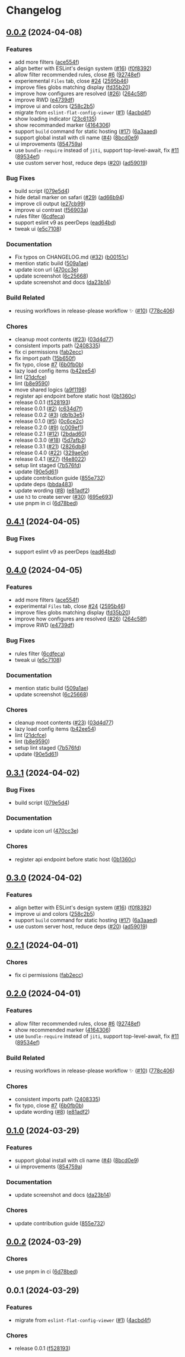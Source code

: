 # Changelog

## [0.0.2](https://github.com/vinayakkulkarni/config-inspector/compare/v0.4.1...v0.0.2) (2024-04-08)


### Features

* add more filters ([ace554f](https://github.com/vinayakkulkarni/config-inspector/commit/ace554fb198694ae85fb99becab81ae70456a335))
* align better with ESLint's design system ([#16](https://github.com/vinayakkulkarni/config-inspector/issues/16)) ([f0f8392](https://github.com/vinayakkulkarni/config-inspector/commit/f0f839222339850afb8b8b6fe4fc153ce49785f6))
* allow filter recommended rules, close [#6](https://github.com/vinayakkulkarni/config-inspector/issues/6) ([92748ef](https://github.com/vinayakkulkarni/config-inspector/commit/92748ef3955ed705a2f067bca03ade08cd5ba759))
* experiemental `Files` tab, close [#24](https://github.com/vinayakkulkarni/config-inspector/issues/24) ([2595b46](https://github.com/vinayakkulkarni/config-inspector/commit/2595b464685061baf51b419fe831ea3b38ebeb33))
* improve files globs matching display ([fd35b20](https://github.com/vinayakkulkarni/config-inspector/commit/fd35b20742ca0f60991fd61a35a3aff16cac446e))
* improve how configures are resolved ([#26](https://github.com/vinayakkulkarni/config-inspector/issues/26)) ([264c58f](https://github.com/vinayakkulkarni/config-inspector/commit/264c58f7b3ea9107018d330ddf52b4e2f4570058))
* improve RWD ([e4739df](https://github.com/vinayakkulkarni/config-inspector/commit/e4739dfa56a1d09f037d184d279b80055ec7678d))
* improve ui and colors ([258c2b5](https://github.com/vinayakkulkarni/config-inspector/commit/258c2b50a2c1e1d28cc0378315a36231fb53df35))
* migrate from `eslint-flat-config-viewer` ([#1](https://github.com/vinayakkulkarni/config-inspector/issues/1)) ([4acbd4f](https://github.com/vinayakkulkarni/config-inspector/commit/4acbd4f0a4206b3eddbe8f79f5c5320577c771ba))
* show loading indicator ([23c6135](https://github.com/vinayakkulkarni/config-inspector/commit/23c61359775eafecfd2990f542097ba9f030a712))
* show recommanded marker ([4164306](https://github.com/vinayakkulkarni/config-inspector/commit/4164306a97f59a798149a1fd39c36c20dfef5f15))
* support `build` command for static hosting ([#17](https://github.com/vinayakkulkarni/config-inspector/issues/17)) ([6a3aaed](https://github.com/vinayakkulkarni/config-inspector/commit/6a3aaedc25ec1ddd6fe292aa4629b965a6a81856))
* support global install with cli name ([#4](https://github.com/vinayakkulkarni/config-inspector/issues/4)) ([8bcd0e9](https://github.com/vinayakkulkarni/config-inspector/commit/8bcd0e97681817ebd05f2d0717b2b70a0357485f))
* ui improvements ([854759a](https://github.com/vinayakkulkarni/config-inspector/commit/854759ab11f4622cd202b11cde21f957c24d1b50))
* use `bundle-require` instead of `jiti`, support top-level-await, fix [#11](https://github.com/vinayakkulkarni/config-inspector/issues/11) ([89534ef](https://github.com/vinayakkulkarni/config-inspector/commit/89534ef0ae9f2d04d784fa4309e935b16f3c86d7))
* use custom server host, reduce deps ([#20](https://github.com/vinayakkulkarni/config-inspector/issues/20)) ([ad59019](https://github.com/vinayakkulkarni/config-inspector/commit/ad590194311e6df8546c7bd1d158a3ada4e4ae4c))


### Bug Fixes

* build script ([079e5d4](https://github.com/vinayakkulkarni/config-inspector/commit/079e5d415707ffe5501ec26c1a2e0c978e8533b9))
* hide detail marker on safari ([#29](https://github.com/vinayakkulkarni/config-inspector/issues/29)) ([ad66b94](https://github.com/vinayakkulkarni/config-inspector/commit/ad66b940eacc788c24031d892fc8779dfdd07407))
* improve cli output ([e27cb99](https://github.com/vinayakkulkarni/config-inspector/commit/e27cb99ac066c46377022f4c5d07050eff6aa277))
* improve ui contrast ([f56903a](https://github.com/vinayakkulkarni/config-inspector/commit/f56903a8ba08b55b08f9df943f312c767cebdfe0))
* rules filter ([6cdfeca](https://github.com/vinayakkulkarni/config-inspector/commit/6cdfecab536bae6b39228a05268fb4e121d06811))
* support eslint v9 as peerDeps ([ead64bd](https://github.com/vinayakkulkarni/config-inspector/commit/ead64bd632d46c11df079eda8e6dc3b5eb592607))
* tweak ui ([e5c7108](https://github.com/vinayakkulkarni/config-inspector/commit/e5c71081fc7bfaa8e91910fc8b8820815be442ed))


### Documentation

* Fix typos on CHANGELOG.md ([#32](https://github.com/vinayakkulkarni/config-inspector/issues/32)) ([b00151c](https://github.com/vinayakkulkarni/config-inspector/commit/b00151c60cdbc86d40de4abe066ed8ca98fc324a))
* mention static build ([509a1ae](https://github.com/vinayakkulkarni/config-inspector/commit/509a1ae3c661abdb4a0a89df7bc305746bab855a))
* update icon url ([470cc3e](https://github.com/vinayakkulkarni/config-inspector/commit/470cc3e58940255548612b3b6870a7cadf9797eb))
* update screenshot ([6c25668](https://github.com/vinayakkulkarni/config-inspector/commit/6c256689dbfc35c1cc1de6c5f6c1ee3dfa5aa3e8))
* update screenshot and docs ([da23b14](https://github.com/vinayakkulkarni/config-inspector/commit/da23b143a6d8d5ec15e80c022e7624b59f53c98e))


### Build Related

* reusing workflows in release-please workflow ✨ ([#10](https://github.com/vinayakkulkarni/config-inspector/issues/10)) ([778c406](https://github.com/vinayakkulkarni/config-inspector/commit/778c406005c38747c3593ee04f1cd5ebe696651b))


### Chores

* cleanup moot contents ([#23](https://github.com/vinayakkulkarni/config-inspector/issues/23)) ([03d4d77](https://github.com/vinayakkulkarni/config-inspector/commit/03d4d7749aa0124895643068b2b54222fd03d7a5))
* consistent imports path ([2408335](https://github.com/vinayakkulkarni/config-inspector/commit/2408335588f3c98633c46087b92c55db2deb8cee))
* fix ci permissions ([fab2ecc](https://github.com/vinayakkulkarni/config-inspector/commit/fab2ecc45531e7dbe0888ca8c56234b9a2484ce3))
* fix import path ([15b650f](https://github.com/vinayakkulkarni/config-inspector/commit/15b650f7bbd8028ff79032c6dc15fdd7b4b2cfeb))
* fix typo, close [#7](https://github.com/vinayakkulkarni/config-inspector/issues/7) ([6b0fb0b](https://github.com/vinayakkulkarni/config-inspector/commit/6b0fb0b285aef1bbe8f5b6993c0b3aa4ca8ec089))
* lazy load config items ([b42ee54](https://github.com/vinayakkulkarni/config-inspector/commit/b42ee54904537e2c35902e2d854bef99e7dd5541))
* lint ([21dcfce](https://github.com/vinayakkulkarni/config-inspector/commit/21dcfce709f98225499b59c717c5e27f224258cb))
* lint ([b8e9590](https://github.com/vinayakkulkarni/config-inspector/commit/b8e95900c2a7b3759fb8b466433f81f932d348b8))
* move shared logics ([a9f1198](https://github.com/vinayakkulkarni/config-inspector/commit/a9f11983a2d912f1b867da6279099f95a7652bf9))
* register api endpoint before static host ([0b1360c](https://github.com/vinayakkulkarni/config-inspector/commit/0b1360ce5cbac0d3e26d23bda61c3ada5c944226))
* release 0.0.1 ([f528193](https://github.com/vinayakkulkarni/config-inspector/commit/f528193c3e0174e045ff6b27d6630643a37d8fed))
* release 0.0.1 ([#2](https://github.com/vinayakkulkarni/config-inspector/issues/2)) ([c634d7f](https://github.com/vinayakkulkarni/config-inspector/commit/c634d7f4efe2c43b9b41f9f0e95287ab6d1fa257))
* release 0.0.2 ([#3](https://github.com/vinayakkulkarni/config-inspector/issues/3)) ([db1b3e5](https://github.com/vinayakkulkarni/config-inspector/commit/db1b3e5e3564fc82f0a6f468c0c6b1db1207ad0e))
* release 0.1.0 ([#5](https://github.com/vinayakkulkarni/config-inspector/issues/5)) ([0c6ce2c](https://github.com/vinayakkulkarni/config-inspector/commit/0c6ce2ca921be54600eaf7c42e35258eff72e884))
* release 0.2.0 ([#9](https://github.com/vinayakkulkarni/config-inspector/issues/9)) ([c009ef1](https://github.com/vinayakkulkarni/config-inspector/commit/c009ef13f09f3e813fe73cb04ce5c07f010d8722))
* release 0.2.1 ([#12](https://github.com/vinayakkulkarni/config-inspector/issues/12)) ([2bdad60](https://github.com/vinayakkulkarni/config-inspector/commit/2bdad60d624e568ca05eb5a4e8ae59a973e75e84))
* release 0.3.0 ([#18](https://github.com/vinayakkulkarni/config-inspector/issues/18)) ([5d7afb2](https://github.com/vinayakkulkarni/config-inspector/commit/5d7afb2faf292dc4df378f4030056fef3c4172e8))
* release 0.3.1 ([#21](https://github.com/vinayakkulkarni/config-inspector/issues/21)) ([2826db8](https://github.com/vinayakkulkarni/config-inspector/commit/2826db84718ffe44d4627cea8f29c7b3191b3365))
* release 0.4.0 ([#22](https://github.com/vinayakkulkarni/config-inspector/issues/22)) ([329ae0e](https://github.com/vinayakkulkarni/config-inspector/commit/329ae0e0048145e561637e6b1d48649385eda0e6))
* release 0.4.1 ([#27](https://github.com/vinayakkulkarni/config-inspector/issues/27)) ([f4e8022](https://github.com/vinayakkulkarni/config-inspector/commit/f4e8022e220af9c4522c2e62ef600bb9cf5e7d17))
* setup lint staged ([7b576fd](https://github.com/vinayakkulkarni/config-inspector/commit/7b576fdb7876cf1a0545c0ede39d3a0182bba599))
* update ([90e5d61](https://github.com/vinayakkulkarni/config-inspector/commit/90e5d6128f64d0e6a66a807d5741e98e69e53ea2))
* update contribution guide ([855e732](https://github.com/vinayakkulkarni/config-inspector/commit/855e732ae3ee8cc9c47f844b5c6b0eb3a44e5883))
* update deps ([bbda483](https://github.com/vinayakkulkarni/config-inspector/commit/bbda48353093ad89ea735cb659c3f002806ec64f))
* update wording ([#8](https://github.com/vinayakkulkarni/config-inspector/issues/8)) ([e81adf2](https://github.com/vinayakkulkarni/config-inspector/commit/e81adf217356cea9a58d51f7220dcf11a9a027f9))
* use `h3` to create server ([#30](https://github.com/vinayakkulkarni/config-inspector/issues/30)) ([695e693](https://github.com/vinayakkulkarni/config-inspector/commit/695e6932dfd78c597b9825929571064d4b61df76))
* use pnpm in ci ([6d78bed](https://github.com/vinayakkulkarni/config-inspector/commit/6d78bede86e8ab9714bc482027612461c76cee06))

## [0.4.1](https://github.com/eslint/config-inspector/compare/v0.4.0...v0.4.1) (2024-04-05)


### Bug Fixes

* support eslint v9 as peerDeps ([ead64bd](https://github.com/eslint/config-inspector/commit/ead64bd632d46c11df079eda8e6dc3b5eb592607))

## [0.4.0](https://github.com/eslint/config-inspector/compare/v0.3.1...v0.4.0) (2024-04-05)


### Features

* add more filters ([ace554f](https://github.com/eslint/config-inspector/commit/ace554fb198694ae85fb99becab81ae70456a335))
* experimental `Files` tab, close [#24](https://github.com/eslint/config-inspector/issues/24) ([2595b46](https://github.com/eslint/config-inspector/commit/2595b464685061baf51b419fe831ea3b38ebeb33))
* improve files globs matching display ([fd35b20](https://github.com/eslint/config-inspector/commit/fd35b20742ca0f60991fd61a35a3aff16cac446e))
* improve how configures are resolved ([#26](https://github.com/eslint/config-inspector/issues/26)) ([264c58f](https://github.com/eslint/config-inspector/commit/264c58f7b3ea9107018d330ddf52b4e2f4570058))
* improve RWD ([e4739df](https://github.com/eslint/config-inspector/commit/e4739dfa56a1d09f037d184d279b80055ec7678d))


### Bug Fixes

* rules filter ([6cdfeca](https://github.com/eslint/config-inspector/commit/6cdfecab536bae6b39228a05268fb4e121d06811))
* tweak ui ([e5c7108](https://github.com/eslint/config-inspector/commit/e5c71081fc7bfaa8e91910fc8b8820815be442ed))


### Documentation

* mention static build ([509a1ae](https://github.com/eslint/config-inspector/commit/509a1ae3c661abdb4a0a89df7bc305746bab855a))
* update screenshot ([6c25668](https://github.com/eslint/config-inspector/commit/6c256689dbfc35c1cc1de6c5f6c1ee3dfa5aa3e8))


### Chores

* cleanup moot contents ([#23](https://github.com/eslint/config-inspector/issues/23)) ([03d4d77](https://github.com/eslint/config-inspector/commit/03d4d7749aa0124895643068b2b54222fd03d7a5))
* lazy load config items ([b42ee54](https://github.com/eslint/config-inspector/commit/b42ee54904537e2c35902e2d854bef99e7dd5541))
* lint ([21dcfce](https://github.com/eslint/config-inspector/commit/21dcfce709f98225499b59c717c5e27f224258cb))
* lint ([b8e9590](https://github.com/eslint/config-inspector/commit/b8e95900c2a7b3759fb8b466433f81f932d348b8))
* setup lint staged ([7b576fd](https://github.com/eslint/config-inspector/commit/7b576fdb7876cf1a0545c0ede39d3a0182bba599))
* update ([90e5d61](https://github.com/eslint/config-inspector/commit/90e5d6128f64d0e6a66a807d5741e98e69e53ea2))

## [0.3.1](https://github.com/eslint/config-inspector/compare/v0.3.0...v0.3.1) (2024-04-02)


### Bug Fixes

* build script ([079e5d4](https://github.com/eslint/config-inspector/commit/079e5d415707ffe5501ec26c1a2e0c978e8533b9))


### Documentation

* update icon url ([470cc3e](https://github.com/eslint/config-inspector/commit/470cc3e58940255548612b3b6870a7cadf9797eb))


### Chores

* register api endpoint before static host ([0b1360c](https://github.com/eslint/config-inspector/commit/0b1360ce5cbac0d3e26d23bda61c3ada5c944226))

## [0.3.0](https://github.com/eslint/config-inspector/compare/v0.2.1...v0.3.0) (2024-04-02)


### Features

* align better with ESLint's design system ([#16](https://github.com/eslint/config-inspector/issues/16)) ([f0f8392](https://github.com/eslint/config-inspector/commit/f0f839222339850afb8b8b6fe4fc153ce49785f6))
* improve ui and colors ([258c2b5](https://github.com/eslint/config-inspector/commit/258c2b50a2c1e1d28cc0378315a36231fb53df35))
* support `build` command for static hosting ([#17](https://github.com/eslint/config-inspector/issues/17)) ([6a3aaed](https://github.com/eslint/config-inspector/commit/6a3aaedc25ec1ddd6fe292aa4629b965a6a81856))
* use custom server host, reduce deps ([#20](https://github.com/eslint/config-inspector/issues/20)) ([ad59019](https://github.com/eslint/config-inspector/commit/ad590194311e6df8546c7bd1d158a3ada4e4ae4c))

## [0.2.1](https://github.com/eslint/config-inspector/compare/v0.2.0...v0.2.1) (2024-04-01)


### Chores

* fix ci permissions ([fab2ecc](https://github.com/eslint/config-inspector/commit/fab2ecc45531e7dbe0888ca8c56234b9a2484ce3))

## [0.2.0](https://github.com/eslint/config-inspector/compare/v0.1.0...v0.2.0) (2024-04-01)


### Features

* allow filter recommended rules, close [#6](https://github.com/eslint/config-inspector/issues/6) ([92748ef](https://github.com/eslint/config-inspector/commit/92748ef3955ed705a2f067bca03ade08cd5ba759))
* show recommended marker ([4164306](https://github.com/eslint/config-inspector/commit/4164306a97f59a798149a1fd39c36c20dfef5f15))
* use `bundle-require` instead of `jiti`, support top-level-await, fix [#11](https://github.com/eslint/config-inspector/issues/11) ([89534ef](https://github.com/eslint/config-inspector/commit/89534ef0ae9f2d04d784fa4309e935b16f3c86d7))


### Build Related

* reusing workflows in release-please workflow ✨ ([#10](https://github.com/eslint/config-inspector/issues/10)) ([778c406](https://github.com/eslint/config-inspector/commit/778c406005c38747c3593ee04f1cd5ebe696651b))


### Chores

* consistent imports path ([2408335](https://github.com/eslint/config-inspector/commit/2408335588f3c98633c46087b92c55db2deb8cee))
* fix typo, close [#7](https://github.com/eslint/config-inspector/issues/7) ([6b0fb0b](https://github.com/eslint/config-inspector/commit/6b0fb0b285aef1bbe8f5b6993c0b3aa4ca8ec089))
* update wording ([#8](https://github.com/eslint/config-inspector/issues/8)) ([e81adf2](https://github.com/eslint/config-inspector/commit/e81adf217356cea9a58d51f7220dcf11a9a027f9))

## [0.1.0](https://github.com/eslint/config-inspector/compare/v0.0.2...v0.1.0) (2024-03-29)


### Features

* support global install with cli name ([#4](https://github.com/eslint/config-inspector/issues/4)) ([8bcd0e9](https://github.com/eslint/config-inspector/commit/8bcd0e97681817ebd05f2d0717b2b70a0357485f))
* ui improvements ([854759a](https://github.com/eslint/config-inspector/commit/854759ab11f4622cd202b11cde21f957c24d1b50))


### Documentation

* update screenshot and docs ([da23b14](https://github.com/eslint/config-inspector/commit/da23b143a6d8d5ec15e80c022e7624b59f53c98e))


### Chores

* update contribution guide ([855e732](https://github.com/eslint/config-inspector/commit/855e732ae3ee8cc9c47f844b5c6b0eb3a44e5883))

## [0.0.2](https://github.com/eslint/config-inspector/compare/v0.0.1...v0.0.2) (2024-03-29)


### Chores

* use pnpm in ci ([6d78bed](https://github.com/eslint/config-inspector/commit/6d78bede86e8ab9714bc482027612461c76cee06))

## 0.0.1 (2024-03-29)


### Features

* migrate from `eslint-flat-config-viewer` ([#1](https://github.com/eslint/config-inspector/issues/1)) ([4acbd4f](https://github.com/eslint/config-inspector/commit/4acbd4f0a4206b3eddbe8f79f5c5320577c771ba))


### Chores

* release 0.0.1 ([f528193](https://github.com/eslint/config-inspector/commit/f528193c3e0174e045ff6b27d6630643a37d8fed))
